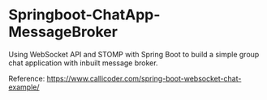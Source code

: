 # Springboot-ChatApp-MessageBroker
Using WebSocket API and STOMP with Spring Boot to build a simple group chat application with inbuilt message broker.

Reference:
https://www.callicoder.com/spring-boot-websocket-chat-example/
